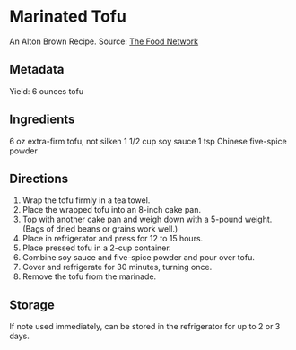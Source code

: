 Marinated Tofu
==============
An Alton Brown Recipe. Source: [The Food Network](http://www.foodnetwork.com/recipes/alton-brown/pad-thai-recipe/index.html)

Metadata
--------
Yield: 6 ounces tofu


Ingredients
-----------
6 oz extra-firm tofu, not silken
1 1/2 cup soy sauce
1 tsp Chinese five-spice powder

Directions
----------
1. Wrap the tofu firmly in a tea towel. 
2. Place the wrapped tofu into an 8-inch cake pan. 
3. Top with another cake pan and weigh down with a 5-pound weight. (Bags of dried beans or grains work well.) 
4. Place in refrigerator and press for 12 to 15 hours.
5. Place pressed tofu in a 2-cup container. 
6. Combine soy sauce and five-spice powder and pour over tofu. 
7. Cover and refrigerate for 30 minutes, turning once.
8. Remove the tofu from the marinade.

Storage
-------
If note used immediately, can be stored in the refrigerator for up to 2 or 3 days.
